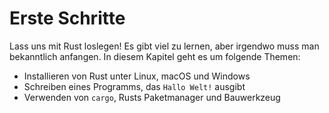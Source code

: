 # Erste Schritte

Lass uns mit Rust loslegen! Es gibt viel zu lernen, aber irgendwo muss man
bekanntlich anfangen. In diesem Kapitel geht es um folgende Themen:

- Installieren von Rust unter Linux, macOS und Windows
- Schreiben eines Programms, das `Hallo Welt!` ausgibt
- Verwenden von `cargo`, Rusts Paketmanager und Bauwerkzeug 
